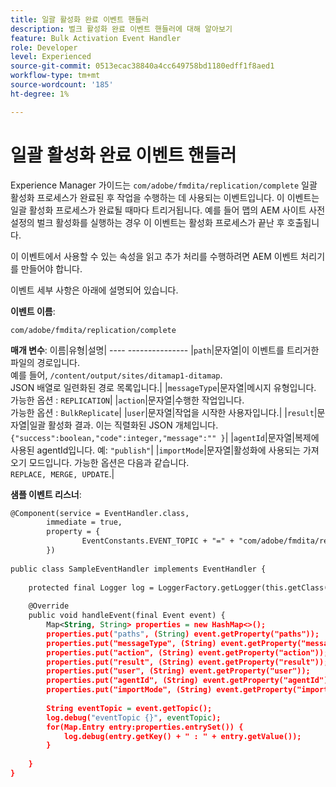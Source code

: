 ```yaml
---
title: 일괄 활성화 완료 이벤트 핸들러
description: 벌크 활성화 완료 이벤트 핸들러에 대해 알아보기
feature: Bulk Activation Event Handler
role: Developer
level: Experienced
source-git-commit: 0513ecac38840a4cc649758bd1180edff1f8aed1
workflow-type: tm+mt
source-wordcount: '185'
ht-degree: 1%

---
```


# 일괄 활성화 완료 이벤트 핸들러

Experience Manager 가이드는 `com/adobe/fmdita/replication/complete` 일괄 활성화 프로세스가 완료된 후 작업을 수행하는 데 사용되는 이벤트입니다. 이 이벤트는 일괄 활성화 프로세스가 완료될 때마다 트리거됩니다. 예를 들어 맵의 AEM 사이트 사전 설정의 벌크 활성화를 실행하는 경우 이 이벤트는 활성화 프로세스가 끝난 후 호출됩니다.

이 이벤트에서 사용할 수 있는 속성을 읽고 추가 처리를 수행하려면 AEM 이벤트 처리기를 만들어야 합니다.

이벤트 세부 사항은 아래에 설명되어 있습니다.

**이벤트 이름**:

```
com/adobe/fmdita/replication/complete 
```

**매개 변수**: 이름|유형|설명| ---- --------------- |`path`|문자열|이 이벤트를 트리거한 파일의 경로입니다. <br> 예를 들어, `/content/output/sites/ditamap1-ditamap`. <br> JSON 배열로 일련화된 경로 목록입니다.| |`messageType`|문자열|메시지 유형입니다. <br>가능한 옵션 : `REPLICATION`| |`action`|문자열|수행한 작업입니다. <br>가능한 옵션 : `BulkReplicate`| |`user`|문자열|작업을 시작한 사용자입니다.| |`result`|문자열|일괄 활성화 결과. 이는 직렬화된 JSON 개체입니다. <br>`{"success":boolean,"code":integer,"message":"" }`| |`agentId`|문자열|복제에 사용된 agentId입니다. 예: `"publish"`| |`importMode`|문자열|활성화에 사용되는 가져오기 모드입니다. 가능한 옵션은 다음과 같습니다. <br>`REPLACE, MERGE, UPDATE`.|


**샘플 이벤트 리스너**:

```XML
@Component(service = EventHandler.class,
        immediate = true,
        property = {
                EventConstants.EVENT_TOPIC + "=" + "com/adobe/fmdita/replication/complete",
        })
 
public class SampleEventHandler implements EventHandler {
 
    protected final Logger log = LoggerFactory.getLogger(this.getClass());
 
    @Override
    public void handleEvent(final Event event) {
        Map<String, String> properties = new HashMap<>();
        properties.put("paths", (String) event.getProperty("paths"));
        properties.put("messageType", (String) event.getProperty("messageType"));
        properties.put("action", (String) event.getProperty("action"));
        properties.put("result", (String) event.getProperty("result"));
        properties.put("user", (String) event.getProperty("user"));
        properties.put("agentId", (String) event.getProperty("agentId"));
        properties.put("importMode", (String) event.getProperty("importMode"));
 
        String eventTopic = event.getTopic();
        log.debug("eventTopic {}", eventTopic);
        for(Map.Entry entry:properties.entrySet()) {
            log.debug(entry.getKey() + " : " + entry.getValue());
        }
 
    }
}
```
